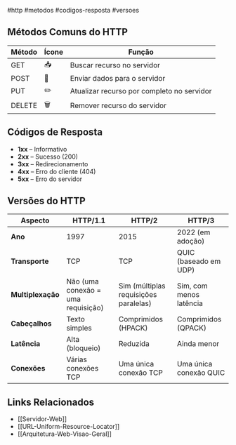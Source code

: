 #http #metodos #codigos-resposta #versoes

## Métodos Comuns do HTTP

| Método | Ícone | Função                                     |
| ------ | ----- | ------------------------------------------ |
| GET    | 📥    | Buscar recurso no servidor                 |
| POST   | 📨    | Enviar dados para o servidor               |
| PUT    | ✏️    | Atualizar recurso por completo no servidor |
| DELETE | 🗑️   | Remover recurso do servidor                |

## Códigos de Resposta

- **1xx** – Informativo
- **2xx** – Sucesso (200)
- **3xx** – Redirecionamento  
- **4xx** – Erro do cliente (404)
- **5xx** – Erro do servidor

## Versões do HTTP

| Aspecto           | HTTP/1.1                           | HTTP/2                                | HTTP/3                  |
| ----------------- | ---------------------------------- | ------------------------------------- | ----------------------- |
| **Ano**           | 1997                               | 2015                                  | 2022 (em adoção)        |
| **Transporte**    | TCP                                | TCP                                   | QUIC (baseado em UDP)   |
| **Multiplexação** | Não (uma conexão = uma requisição) | Sim (múltiplas requisições paralelas) | Sim, com menos latência |
| **Cabeçalhos**    | Texto simples                      | Comprimidos (HPACK)                   | Comprimidos (QPACK)     |
| **Latência**      | Alta (bloqueio)                    | Reduzida                              | Ainda menor             |
| **Conexões**      | Várias conexões TCP                | Uma única conexão TCP                 | Uma única conexão QUIC  |

## Links Relacionados
- [[Servidor-Web]]
- [[URL-Uniform-Resource-Locator]]
- [[Arquitetura-Web-Visao-Geral]]
